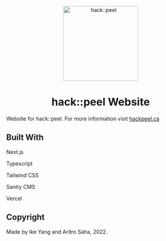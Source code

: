 <p align="center">
  <a href="https://www.hackpeel.ca">
    <img alt="hack::peel" src="https://hackpeel.ca//_next/static/media/logo-small.ae9c7792.png" width="200" />
  </a>
</p>
<h1 align="center">
  hack::peel Website
</h1>

Website for hack::peel. For more information visit [hackpeel.ca](https://www.hackpeel.ca)

## Built With

Next.js

Typescript

Tailwind CSS

Sanity CMS

Vercel

## Copyright
Made by Ike Yang and Aritro Saha, 2022.
